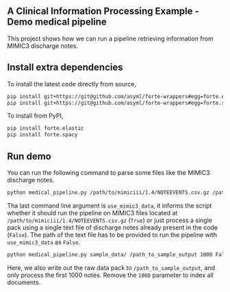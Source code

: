 ## A Clinical Information Processing Example - Demo medical pipeline

This project shows how we can run a pipeline retrieving information from MIMIC3 discharge notes.
 
## Install extra dependencies

To install the latest code directly from source,

```bash
pip install git+https://git@github.com/asyml/forte-wrappers#egg=forte.elastic\&subdirectory=src/elastic
pip install git+https://git@github.com/asyml/forte-wrappers#egg=forte.spacy\&subdirectory=src/spacy
```

To install from PyPI,
```bash
pip install forte.elastic
pip install forte.spacy
```

## Run demo
You can run the following command to parse some files like the MIMIC3 discharge notes.
```bash
python medical_pipeline.py /path/to/mimiciii/1.4/NOTEEVENTS.csv.gz /path_to_sample_output 1000 True
```

Tha last command line argument is ```use_mimic3_data```, it informs the script whether it should run the pipeline on MIMIC3 files located at ```/path/to/mimiciii/1.4/NOTEEVENTS.csv.gz``` (```True```) or just process a single pack using a single text file of discharge notes already present in the code (```False```). 
The path of the text file has to be provided to run the pipeline with ```use_mimic3_data``` as ```False```.

```bash
python medical_pipeline.py sample_data/ /path_to_sample_output 1000 False
```

Here, we also write out the raw data pack to `/path_to_sample_output`, and only
process the first 1000 notes. Remove the `1000` parameter to index all documents.

